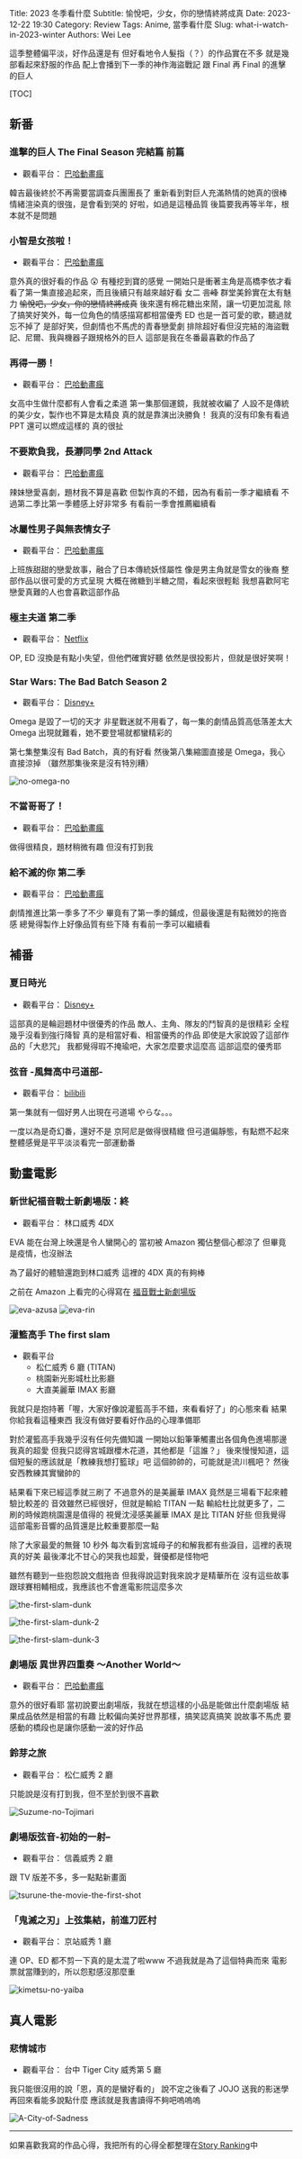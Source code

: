 Title: 2023 冬季看什麼
Subtitle: 愉悅吧，少女，你的戀情終將成真
Date: 2023-12-22 19:30
Category: Review
Tags: Anime, 當季看什麼
Slug: what-i-watch-in-2023-winter
Authors: Wei Lee

這季整體偏平淡，好作品還是有
但好看地令人髮指（？）的作品實在不多
就是幾部看起來舒服的作品
配上會播到下一季的神作海盜戰記
跟 Final 再 Final 的進擊的巨人

<!--more-->

[TOC]

## 新番

### 進擊的巨人 The Final Season 完結篇 前篇
* 觀看平台： [巴哈動畫瘋](https://ani.gamer.com.tw/animeVideo.php?sn=33047)

韓吉最後終於不再需要當調查兵團團長了
重新看到對巨人充滿熱情的她真的很棒
情緒渲染真的很強，是會看到哭的
好啦，如過是這種品質
後篇要我再等半年，根本就不是問題

### 小智是女孩啦！
* 觀看平台： [巴哈動畫瘋](https://ani.gamer.com.tw/animeVideo.php?sn=32331)

意外真的很好看的作品 😲
有種挖到寶的感覺
一開始只是衝著主角是高橋李依才看
看了第一集直接追起來，而且後續只有越來越好看
女二 ~~言峰~~ 群堂美鈴實在太有魅力
~~愉悅吧，少女，你的戀情終將成真~~
後來還有棉花糖出來鬧，讓一切更加混亂
除了搞笑好笑外，每一位角色的情感描寫都相當優秀
ED 也是一首可愛的歌，聽過就忘不掉了
是部好笑，但劇情也不馬虎的青春戀愛劇
排除超好看但沒完結的海盜戰記、尼爾、我與機器子跟規格外的巨人
這部是我在冬番最喜歡的作品了

### 再得一勝！
* 觀看平台： [巴哈動畫瘋](https://ani.gamer.com.tw/animeVideo.php?sn=32401)

女高中生做什麼都有人會看之柔道
第一集那個運鏡，我就被收編了
人設不是傳統的美少女，製作也不算是太精良
真的就是靠演出決勝負！
我真的沒有印象有看過 PPT 還可以燃成這樣的
真的很扯

### 不要欺負我，長瀞同學 2nd Attack
* 觀看平台： [巴哈動畫瘋](https://ani.gamer.com.tw/animeVideo.php?sn=32394)

辣妹戀愛喜劇，題材我不算是喜歡
但製作真的不錯，因為有看前一季才繼續看
不過第二季比第一季體感上好非常多
有看前一季會推薦繼續看


### 冰屬性男子與無表情女子
* 觀看平台： [巴哈動畫瘋](https://ani.gamer.com.tw/animeVideo.php?sn=32329)

上班族甜甜的戀愛故事，融合了日本傳統妖怪屬性
像是男主角就是雪女的後裔
整部作品以很可愛的方式呈現
大概在微糖到半糖之間，看起來很輕鬆
我想喜歡阿宅戀愛真難的人也會喜歡這部作品

### 極主夫道 第二季
* 觀看平台： [Netflix](https://www.netflix.com/title/81261669)

OP, ED 沒換是有點小失望，但他們確實好聽
依然是很投影片，但就是很好笑啊！

### Star Wars: The Bad Batch Season 2
* 觀看平台： [Disney+](https://www.disneyplus.com/zh-hant/series/star-wars-the-bad-batch/4gMliqFxxqXC)

Omega 是毀了一切的天才
非星戰迷就不用看了，每一集的劇情品質高低落差太大
Omega 出現就難看，她不要登場就都蠻精彩的

第七集整集沒有 Bad Batch，真的有好看
然後第八集縮圖直接是 Omega，我心直接涼掉
（雖然那集後來是沒有特別糟）

![no-omega-no](/images/post-images/2023-what-i-watch-in-2023-winter/no-omega-no.jpeg)

### 不當哥哥了！
* 觀看平台： [巴哈動畫瘋](https://ani.gamer.com.tw/animeVideo.php?sn=32335)

做得很精良，題材稍微有趣
但沒有打到我

### 給不滅的你 第二季
* 觀看平台： [巴哈動畫瘋](https://ani.gamer.com.tw/animeVideo.php?sn=31754)

劇情推進比第一季多了不少
畢竟有了第一季的鋪成，但最後還是有點微妙的拖沓感
總覺得製作上好像品質有些下降
有看前一季可以繼續看

## 補番
### 夏日時光
* 觀看平台： [Disney+](https://www.disneyplus.com/zh-hant/series/summer-time-rendering/3AHbeFV7Lqvn)

這部真的是輪迴題材中很優秀的作品
敵人、主角、隊友的鬥智真的是很精彩
全程幾乎沒看到強行降智
真的是相當好看、相當優秀的作品
即使是大家說毀了這部作品的「大悲咒」
我都覺得瑕不掩瑜吧，大家怎麼要求這麼高
這部這麼的優秀耶

### 弦音 -風舞高中弓道部-
* 觀看平台： [bilibili](https://www.bilibili.com/bangumi/play/ss25696?spm_id_from=333.337.0.0)

第一集就有一個好男人出現在弓道場
やらな。。。

一度以為是奇幻番，還好不是
京阿尼是做得很精緻
但弓道偏靜態，有點燃不起來
整體感覺是平平淡淡看完一部運動番

## 動畫電影

### 新世紀福音戰士新劇場版：終
* 觀看平台： 林口威秀 4DX

EVA 能在台灣上映還是令人蠻開心的
當初被 Amazon 獨佔整個心都涼了
但畢竟是疫情，也沒辦法

為了最好的體驗還跑到林口威秀
這裡的 4DX 真的有夠棒

之前在 Amazon 上看完的心得寫在 [福音戰士新劇場版]({filename}/posts/review/2022/5-what-i-watch-in-2022-winter.md#_21)

![eva-azusa](/images/post-images/2023-what-i-watch-in-2023-winter/eva-azusa.jpeg)
![eva-rin](/images/post-images/2023-what-i-watch-in-2023-winter/eva-rin.jpeg)

### 灌籃高手 The first slam
* 觀看平台
    * 松仁威秀 6 廳 (TITAN)
    * 桃園新光影城杜比影廳
    * 大直美麗華 IMAX 影廳

我就只是抱持著「喔，大家好像說灌籃高手不錯，來看看好了」的心態來看
結果你給我看這種東西
我沒有做好要看好作品的心理準備耶

對於灌籃高手我幾乎沒有任何先備知識
一開始以鉛筆筆觸畫出各個角色進場那邊我真的超愛
但我只認得宮城跟櫻木花道，其他都是「這誰？」
後來慢慢知道，這個短髮的應該就是「教練我想打籃球」吧
這個帥帥的，可能就是流川楓吧？
然後安西教練其實蠻帥的

結果看下來已經這季就三刷了
不過意外的是美麗華 IMAX 竟然是三場看下起來體驗比較差的
音效雖然已經很好，但就是輸給 TITAN 一點
輸給杜比就更多了，二刷的時候跑桃園還是值得的
視覺沈浸感美麗華 IMAX 是比 TITAN 好些
但我覺得這部電影音響的品質還是比較重要那麼一點

除了大家最愛的無聲 10 秒外
每次看到宮城母子的和解我都有些淚目，這裡的表現真的好美
最後澤北不甘心的哭我也超愛，聲優都是怪物吧

雖然有聽到一些抱怨說文戲拖沓
但我得說這對我來說才是精華所在
沒有這些故事跟球賽相輔相成，我應該也不會進電影院這麼多次

![the-first-slam-dunk](/images/post-images/2023-what-i-watch-in-2023-winter/the-first-slam-dunk.jpeg)

![the-first-slam-dunk-2](/images/post-images/2023-what-i-watch-in-2023-winter/the-first-slam-dunk-2.jpeg)

![the-first-slam-dunk-3](/images/post-images/2023-what-i-watch-in-2023-winter/the-first-slam-dunk-3.jpeg)

### 劇場版 異世界四重奏 ～Another World～
* 觀看平台： [巴哈動畫瘋](https://ani.gamer.com.tw/animeVideo.php?sn=32563)

意外的很好看耶
當初說要出劇場版，我就在想這樣的小品是能做出什麼劇場版
結果成品依然是相當的有趣
比較偏向美好世界那樣，搞笑認真搞笑
說故事不馬虎
要感動的橋段也是讓你感動一波的好作品

### 鈴芽之旅
* 觀看平台： 松仁威秀 2 廳

只能說是沒有打到我，但不至於到很不喜歡

![Suzume-no-Tojimari](/images/post-images/2023-what-i-watch-in-2023-winter/Suzume-no-Tojimari.jpg)

### 劇場版弦音-初始的一射–
* 觀看平台： 信義威秀 2 廳

跟 TV 版差不多，多一點點新畫面

![tsurune-the-movie-the-first-shot](/images/post-images/2023-what-i-watch-in-2023-winter/tsurune-the-movie-the-first-shot.jpeg)

### 「鬼滅之刃」上弦集結，前進刀匠村
* 觀看平台： 京站威秀 1 廳

連 OP、ED 都不剪一下真的是太混了啦www
不過我就是為了這個特典而來
電影票就當賺到的，所以怨懟感沒那麼重

![kimetsu-no-yaiba](/images/post-images/2023-what-i-watch-in-2023-winter/kimetsu-no-yaiba.jpeg)

## 真人電影
### 悲情城市
* 觀看平台： 台中 Tiger City 威秀第 5 廳

我只能很沒用的說「恩，真的是蠻好看的」
說不定之後看了 JOJO 送我的影迷學再回來看能多說點什麼
應該就是我書讀得不夠吧嗚嗚嗚

![A-City-of-Sadness](/images/post-images/2023-what-i-watch-in-2023-winter/A-City-of-Sadness.jpeg)

-----

如果喜歡我寫的作品心得，我把所有的心得全都整理在[Story Ranking](/pages/story-ranking.html)中
